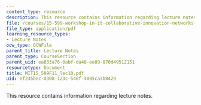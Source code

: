 ```yaml
---
content_type: resource
description: This resource contains information regarding lecture notes.
file: /courses/15-599-workshop-in-it-collaborative-innovation-networks-fall-2011/ef235becd308123c548f4005ca7b0429_MIT15_599F11_lec10.pdf
file_type: application/pdf
learning_resource_types:
- Lecture Notes
ocw_type: OCWFile
parent_title: Lecture Notes
parent_type: CourseSection
parent_uid: ea833a76-0abf-da48-ee89-070d49512151
resourcetype: Document
title: MIT15_599F11_lec10.pdf
uid: ef235bec-d308-123c-548f-4005ca7b0429
---
```

This resource contains information regarding lecture notes.

